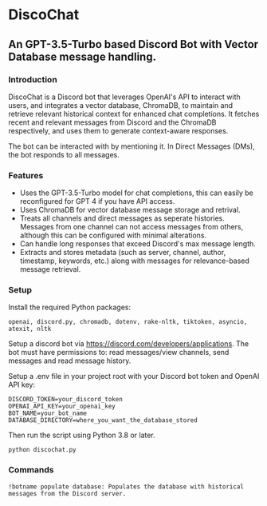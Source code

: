 # DiscoChat 
## An GPT-3.5-Turbo based Discord Bot with Vector Database message handling.

### Introduction
DiscoChat is a Discord bot that leverages OpenAI's API to interact with users, and integrates a vector database, ChromaDB, to maintain and retrieve relevant historical context for enhanced chat completions. It fetches recent and relevant messages from Discord and the ChromaDB respectively, and uses them to generate context-aware responses.

The bot can be interacted with by mentioning it. In Direct Messages (DMs), the bot responds to all messages.

### Features

- Uses the GPT-3.5-Turbo model for chat completions, this can easily be reconfigured for GPT 4 if you have API access.
- Uses ChromaDB for vector database message storage and retrival.
- Treats all channels and direct messages as seperate histories. Messages from one channel can not access messages from others, although this can be configured with minimal alterations.
- Can handle long responses that exceed Discord's max message length.
- Extracts and stores metadata (such as server, channel, author, timestamp, keywords, etc.) along with messages for relevance-based message retrieval.

### Setup

Install the required Python packages: 

    openai, discord.py, chromadb, dotenv, rake-nltk, tiktoken, asyncio, atexit, nltk

Setup a discord bot via https://discord.com/developers/applications. The bot must have permissions to: read messages/view channels, send messages and read message history.

Setup a .env file in your project root with your Discord bot token and OpenAI API key:

    DISCORD_TOKEN=your_discord_token
    OPENAI_API_KEY=your_openai_key
    BOT_NAME=your_bot_name
    DATABASE_DIRECTORY=where_you_want_the_database_stored

Then run the script using Python 3.8 or later.

    python discochat.py

### Commands

    !botname populate database: Populates the database with historical messages from the Discord server.

